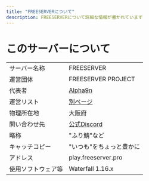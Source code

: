 ```yaml
---
title: "FREESERVERについて"
description: FREESERVERについて詳細な情報が書かれています
---
```


# このサーバーについて
|                    |                                           |
| ------------------ | ----------------------------------------- |
| サーバー名称       | FREESERVER                                |
| 運営団体           | FREESERVER PROJECT                        |
| 代表者             | [Alpha9n](admins/alphakun)                  |
| 運営リスト         | [別ページ](admins/)                        |
| 物理所在地         | 大阪府                                    |
| 問い合わせ先       | [公式Discord](https://discord.gg/WudKwEj) |
| 略称               | "ふり鯖"など                              |
| キャッチコピー     | "いつも"をちょっと豊かに                  |
| アドレス           | play.freeserver.pro                       |
| 使用ソフトウェア等 | Waterfall 1.16.x                          |
